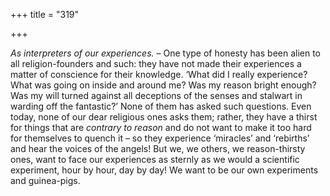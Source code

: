 +++
title = "319"

+++

*As interpreters of our experiences.* – One type of honesty has been alien to all religion-founders and such: they have not made their experiences a matter of conscience for their knowledge. ‘What did I really experience? What was going on inside and around me? Was my reason bright enough? Was my will turned against all deceptions of the senses and stalwart in warding off the fantastic?’ None of them has asked such questions. Even today, none of our dear religious ones asks them; rather, they have a thirst for things that are *contrary to reason* and do not want to make it too hard for themselves to quench it – so they experience ‘miracles’ and ‘rebirths’ and hear the voices of the angels\! But we, we others, we reason-thirsty ones, want to face our experiences as sternly as we would a scientific experiment, hour by hour, day by day\! We want to be our own experiments and guinea-pigs.


